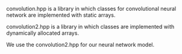 convolution.hpp is a library in which classes for convolutional neural network are implemented with static arrays.

convolution2.hpp is a library in which classes are implemented with dynamically allocated arrays.

We use the convolution2.hpp for our neural network model.
